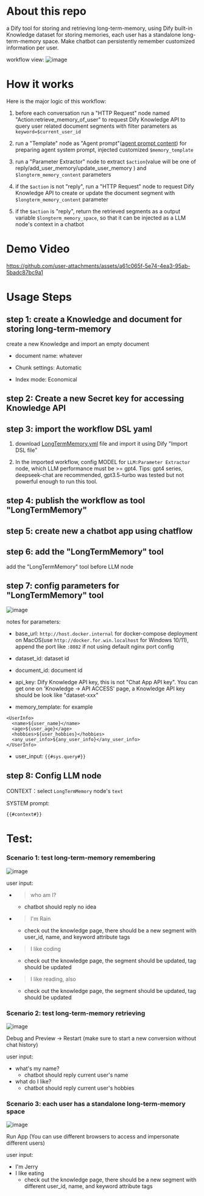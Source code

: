 # About this repo

a Dify tool for storing and retrieving long-term-memory, using Dify built-in Knowledge dataset for storing memories, each user has a standalone long-term-memory space.
Make chatbot can persistently remember customized information per user.

workflow view:
![image](https://github.com/user-attachments/assets/5cda9e84-c27e-46f3-a835-3a574fec8745)

# How it works

Here is the major logic of this workflow:

1. before each conversation run a "HTTP Request" node named "Action:retrieve_memory_of_user" to request Dify Knowledge API to query user related document segments with filter parameters as `keyword=$current_user_id`
2. run a "Template" node as "Agent prompt"([agent prompt content](agent-prompt.md)) for preparing agent system prompt, injected customized `$memory_template`

2. run a "Parameter Extractor" node to extract `$action`(value will be one of reply/add_user_memory/update_user_memory ) and `$longterm_memory_content` parameters
3. if the `$action` is not "reply",  run a "HTTP Request" node to request Dify Knowledge API to create or update the document segment with `$longterm_memory_content` parameter
4. if the `$action` is "reply", return the retrieved segments as a output variable `$longterm_memory_space`, so that it can be injected as a LLM node's context in a chatbot


# Demo Video

https://github.com/user-attachments/assets/a61c065f-5e74-4ea3-95ab-5badc87bc9a1


# Usage Steps

## step 1: create a Knowledge and document for storing long-term-memory

create a new Knowledge and import an empty document

- document name: whatever

- Chunk settings: Automatic

- Index mode: Economical

## step 2: Create a new Secret key for accessing Knowledge API



## step 3:  import the workflow DSL yaml

1) download [LongTermMemory.yml](https://raw.githubusercontent.com/rainchen/dify-tool-LongTermMemory/main/LongTermMemory.yml) file and import it using Dify "Import DSL file"

2) In the imported workflow, config MODEL for `LLM:Parameter Extractor` node, which LLM performance must be >= gpt4.
Tips: gpt4 series, deepseek-chat are recommended, gpt3.5-turbo was tested but not powerful enough to run this tool.


## step 4: publish the workflow as tool "LongTermMemory"



## step 5: create new a chatbot app using chatflow



## step 6: add the "LongTermMemory" tool 

add the "LongTermMemory" tool before LLM node



## step 7: config parameters for "LongTermMemory" tool

![image](https://github.com/user-attachments/assets/b28d98e8-22f9-4ccb-b898-1cbc61702455)


notes for parameters:

- base_url: `http://host.docker.internal` for docker-compose deployment on MacOS(use `http://docker.for.win.localhost` for Windows 10/11), append the port like `:8082` if not using default nginx port config

- dataset_id: dataset id

- document_id:  document id

- api_key: Dify Knowledge API key, this is not "Chat App API key". You can get one on 'Knowledge -> API ACCESS' page, a Knowledge API key should be look like "dataset-xxx"

- memory_template: for example

```
<UserInfo>
  <name>${user_name}</name>
  <age>${user_age}</age>
  <hobbies>${user_hobbies}</hobbies>
  <any_user_info>${any_user_info}</any_user_info>
</UserInfo>
```

- user_input: `{{#sys.query#}}`



## step 8: Config LLM node



CONTEXT：select `LongTermMemory` node's `text` 

SYSTEM prompt:

```
{{#context#}}
```



# Test:

### Scenario 1: test long-term-memory remembering
![image](https://github.com/user-attachments/assets/3fd2b6cd-943b-4a11-88eb-cab80cd8495b)


user input:

- > who am I?

  - chatbot should reply no idea

- > I'm Rain

  - check out the knowledge page, there should be a new segment with user_id, name, and keyword attribute tags

- > I like coding

  - check out  the knowledge page, the segment should be updated,  <hobbies> tag should be updated

- > I like reading, also

  - check out  the knowledge page, the segment should be updated,  <hobbies> tag should be updated

### Scenario 2: test long-term-memory retrieving

![image](https://github.com/user-attachments/assets/825d0670-89a1-4792-99a7-48ad679aaa16)

Debug and Preview -> Restart (make sure to start a new conversion without chat history)

user input:

- what's my name?
  - chatbot should reply current user's name
- what do I like?
  - chatbot should reply current user's hobbies



### Scenario 3: each user has a standalone long-term-memory space

![image](https://github.com/user-attachments/assets/509fc358-be77-4873-8e1c-2c9bc51ac408)


Run App (You can use different browsers to access and impersonate different users)

user input:

- I'm Jerry
- I like eating
  - check out the knowledge page, there should be a new segment with different user_id, name, and keyword attribute tags
